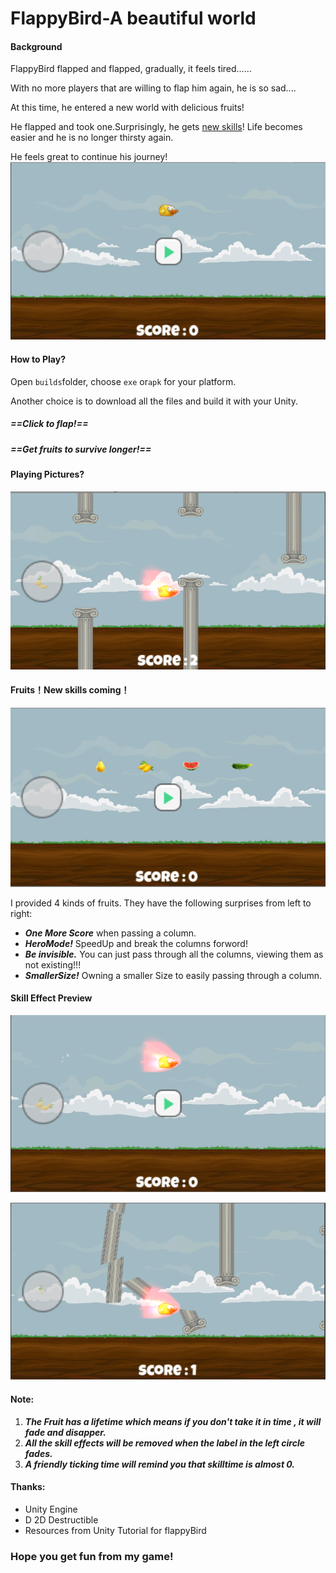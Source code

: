 # FlappyBird-A beautiful world

#### Background

FlappyBird flapped and flapped, gradually, it feels tired……

With no more players that  are willing to flap him again, he is  so sad....

At this time, he entered a new world with delicious fruits!

He flapped and took one.Surprisingly, he gets <u>new skills</u>! Life becomes easier and he is no longer thirsty again.

He feels great to continue his journey!![GameStart](READMEfile/GameStart.PNG)

#### How to Play?

Open ```builds```folder, choose ```exe``` or```apk``` for your platform.

Another choice is to download all the files and build it with your Unity.

#####  ==*Click to flap!*==

##### ==*Get fruits to survive longer!*==

#### Playing Pictures?

![Playing](READMEfile/Playing.PNG)

#### Fruits！New skills coming！

![Fruits](READMEfile/Fruits.PNG)

I provided 4 kinds of fruits. They have the following surprises from left to right:

- ***One More Score*** when passing a column.
- ***HeroMode!*** SpeedUp and break the columns forword!
- ***Be invisible.*** You can just pass through all the columns, viewing them as not existing!!!
- ***SmallerSize!*** Owning a smaller Size to easily passing through a column.

#### Skill Effect Preview

![skillCD](READMEfile/skillCD.PNG)

![HeroMode](READMEfile/HeroMode.PNG)

#### Note:

1. ***The Fruit has a lifetime which means if you don't take it in time , it will fade and disapper.***
2. ***All the skill effects will be removed when the label in the left circle fades.***
3. ***A friendly ticking time will remind you that skilltime is almost 0.***

#### Thanks:

- Unity Engine
- D 2D Destructible
- Resources from Unity Tutorial for flappyBird

### Hope you get fun from my game!
